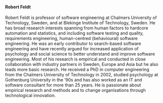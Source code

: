 <h4><strong>Robert Feldt</strong></h4> 

Robert Feldt is professor of software engineering at Chalmers University of Technology, Sweden, and at Blekinge Institute of Technology, Sweden. He has broad research interests spanning from human factors to hardcore automation and statistics, and including software testing and quality, requirements engineering, human-centred (behavioural) software engineering. He was an early contributor to search-based software engineering and have recently argued for increased application of psychology and social science to better understand and improve software engineering. Most of his research is empirical and conducted in close collaboration with industry partners in Sweden, Europe and Asia but he also leads more basic research. He received a PhD in computer engineering from the Chalmers University of Technology in 2002, studied psychology at Gothenburg University in the ’90s and has also worked as an IT and software consultant for more than 25 years. He is passionate about empirical research and methods and to change organisations through technological innovation.
